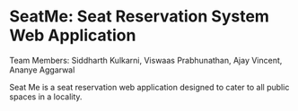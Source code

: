 # SeatMe: Seat Reservation System Web Application

Team Members: Siddharth Kulkarni, Viswaas Prabhunathan, Ajay Vincent, Ananye Aggarwal

Seat Me is a seat reservation web application designed to cater to all public spaces in a locality.
